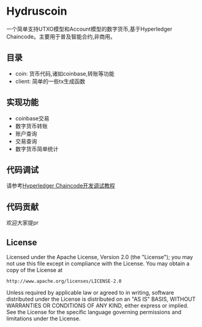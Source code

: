 # Hydruscoin
一个简单支持UTXO模型和Account模型的数字货币,基于Hyperledger Chaincode。主要用于普及智能合约,非商用。

## 目录
* coin: 货币代码,诸如coinbase,转账等功能
* client: 简单的一些tx生成函数

## 实现功能
* coinbase交易
* 数字货币转账
* 账户查询
* 交易查询
* 数字货币简单统计

## 代码调试
请参考[Hyperledger Chaincode开发调试教程](http://hydrus.io/hyperledger-chaincode-debug/)

## 代码贡献
欢迎大家提pr

## License
Licensed under the Apache License, Version 2.0 (the "License"); you may not use this file except in compliance with the License. You may obtain a copy of the License at
```
http://www.apache.org/licenses/LICENSE-2.0
```
Unless required by applicable law or agreed to in writing, software distributed under the License is distributed on an "AS IS" BASIS, WITHOUT WARRANTIES OR CONDITIONS OF ANY KIND, either express or implied. See the License for the specific language governing permissions and limitations under the License.